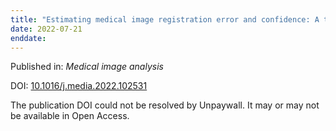 ```yaml
---
title: "Estimating medical image registration error and confidence: A taxonomy and scoping review."
date: 2022-07-21
enddate:
---
```


Published in: *Medical image analysis*

DOI: [10.1016/j.media.2022.102531](https://doi.org/10.1016/j.media.2022.102531)

The publication DOI could not be resolved by Unpaywall. It may or may not be available in Open Access.


